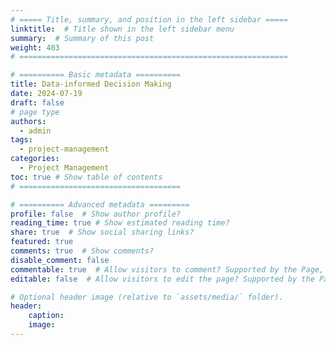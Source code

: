 ```yaml
---
# ===== Title, summary, and position in the left sidebar =====
linktitle:  # Title shown in the left sidebar menu
summary:  # Summary of this post
weight: 403
# ============================================================

# ========== Basic metadata ==========
title: Data-informed Decision Making
date: 2024-07-19
draft: false
# page type
authors:
  - admin
tags:
  - project-management
categories:
  - Project Management
toc: true # Show table of contents
# ====================================

# ========== Advanced metadata =========
profile: false  # Show author profile?
reading_time: true # Show estimated reading time?
share: true  # Show social sharing links?
featured: true
comments: true  # Show comments?
disable_comment: false
commentable: true  # Allow visitors to comment? Supported by the Page, Post, and Book content types.
editable: false  # Allow visitors to edit the page? Supported by the Page, Post, and Book content types.

# Optional header image (relative to `assets/media/` folder).
header:
    caption: 
    image:  
---
```


